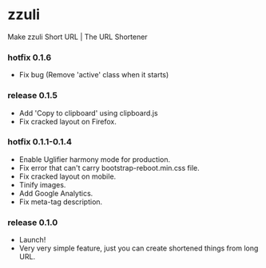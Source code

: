 # zzuli

Make zzuli Short URL | The URL Shortener

### hotfix 0.1.6
- Fix bug (Remove 'active' class when it starts)

### release 0.1.5
- Add 'Copy to clipboard' using clipboard.js
- Fix cracked layout on Firefox.

### hotfix 0.1.1-0.1.4
- Enable Uglifier harmony mode for production.
- Fix error that can't carry bootstrap-reboot.min.css file.
- Fix cracked layout on mobile.
- Tinify images.
- Add Google Analytics.
- Fix meta-tag description.

### release 0.1.0
- Launch!
- Very very simple feature, just you can create shortened things from long URL.

